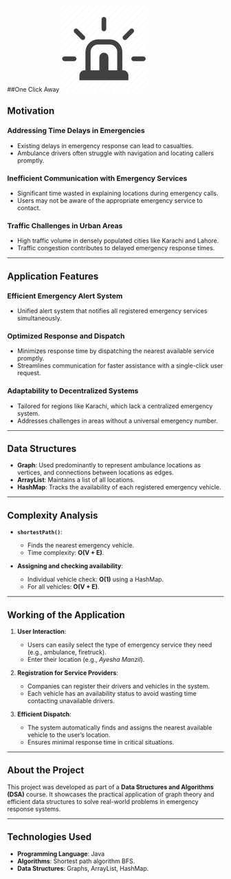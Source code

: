 ##One Click Away
<img src="src/GUI/Emergency.png" alt="One Click Away Logo" width="200">


## Motivation

### Addressing Time Delays in Emergencies
- Existing delays in emergency response can lead to casualties.
- Ambulance drivers often struggle with navigation and locating callers promptly.

### Inefficient Communication with Emergency Services
- Significant time wasted in explaining locations during emergency calls.
- Users may not be aware of the appropriate emergency service to contact.

### Traffic Challenges in Urban Areas
- High traffic volume in densely populated cities like Karachi and Lahore.
- Traffic congestion contributes to delayed emergency response times.

---

## Application Features

### Efficient Emergency Alert System
- Unified alert system that notifies all registered emergency services simultaneously.

### Optimized Response and Dispatch
- Minimizes response time by dispatching the nearest available service promptly.
- Streamlines communication for faster assistance with a single-click user request.

### Adaptability to Decentralized Systems
- Tailored for regions like Karachi, which lack a centralized emergency system.
- Addresses challenges in areas without a universal emergency number.

---

## Data Structures

- **Graph**: Used predominantly to represent ambulance locations as vertices, and connections between locations as edges.
- **ArrayList**: Maintains a list of all locations.
- **HashMap**: Tracks the availability of each registered emergency vehicle.

---

## Complexity Analysis

- **`shortestPath()`**: 
  - Finds the nearest emergency vehicle.
  - Time complexity: **O(V + E)**.

- **Assigning and checking availability**:
  - Individual vehicle check: **O(1)** using a HashMap.
  - For all vehicles: **O(V + E)**.

---

## Working of the Application

1. **User Interaction**:
   - Users can easily select the type of emergency service they need (e.g., ambulance, firetruck).
   - Enter their location (e.g., *Ayesha Manzil*).

2. **Registration for Service Providers**:
   - Companies can register their drivers and vehicles in the system.
   - Each vehicle has an availability status to avoid wasting time contacting unavailable drivers.

3. **Efficient Dispatch**:
   - The system automatically finds and assigns the nearest available vehicle to the user’s location.
   - Ensures minimal response time in critical situations.

---

## About the Project

This project was developed as part of a **Data Structures and Algorithms (DSA)** course. It showcases the practical application of graph theory and efficient data structures to solve real-world problems in emergency response systems.

---

## Technologies Used

- **Programming Language**: Java
- **Algorithms**: Shortest path algorithm BFS.
- **Data Structures**: Graphs, ArrayList, HashMap.

